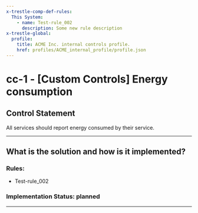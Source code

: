 ```yaml
---
x-trestle-comp-def-rules:
  This System:
    - name: Test-rule_002
      description: Some new rule description
x-trestle-global:
  profile:
    title: ACME Inc. internal controls profile.
    href: profiles/ACME_internal_profile/profile.json
---
```


# cc-1 - \[Custom Controls\] Energy consumption

## Control Statement

All services should report energy consumed by their service.

______________________________________________________________________

## What is the solution and how is it implemented?

<!-- For implementation status enter one of: implemented, partial, planned, alternative, not-applicable -->

<!-- Note that the list of rules under ### Rules: is read-only and changes will not be captured after assembly to JSON -->

<!-- Add control implementation description here for item  -->

### Rules:

  - Test-rule_002

### Implementation Status: planned

______________________________________________________________________
